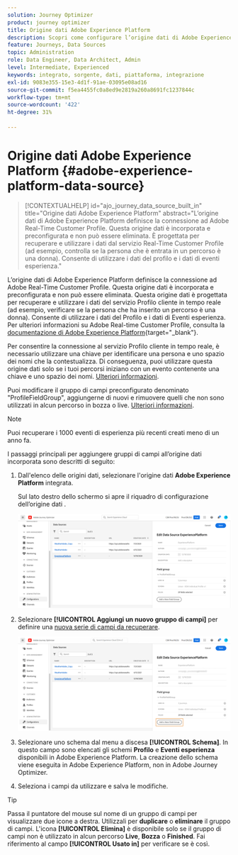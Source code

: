 ```yaml
---
solution: Journey Optimizer
product: journey optimizer
title: Origine dati Adobe Experience Platform
description: Scopri come configurare l’origine dati di Adobe Experience Platform
feature: Journeys, Data Sources
topic: Administration
role: Data Engineer, Data Architect, Admin
level: Intermediate, Experienced
keywords: integrato, sorgente, dati, piattaforma, integrazione
exl-id: 9083e355-15e3-4d1f-91ae-03095e08ad16
source-git-commit: f5ea4455fc0a8ed9e2819a260a8691fc1237844c
workflow-type: tm+mt
source-wordcount: '422'
ht-degree: 31%

---
```


# Origine dati Adobe Experience Platform {#adobe-experience-platform-data-source}

>[!CONTEXTUALHELP]
>id="ajo_journey_data_source_built_in"
>title="Origine dati Adobe Experience Platform"
>abstract="L’origine dati di Adobe Experience Platform definisce la connessione ad Adobe Real-Time Customer Profile. Questa origine dati è incorporata e preconfigurata e non può essere eliminata. È progettata per recuperare e utilizzare i dati dal servizio Real-Time Customer Profile (ad esempio, controlla se la persona che è entrata in un percorso è una donna). Consente di utilizzare i dati del profilo e i dati di eventi esperienza."

L’origine dati di Adobe Experience Platform definisce la connessione ad Adobe Real-Time Customer Profile. Questa origine dati è incorporata e preconfigurata e non può essere eliminata. Questa origine dati è progettata per recuperare e utilizzare i dati del servizio Profilo cliente in tempo reale (ad esempio, verificare se la persona che ha inserito un percorso è una donna). Consente di utilizzare i dati del Profilo e i dati di Eventi esperienza. Per ulteriori informazioni su Adobe Real-time Customer Profile, consulta la [documentazione di Adobe Experience Platform](https://experienceleague.adobe.com/docs/experience-platform/profile/home.html?lang=it){target="_blank"}.

Per consentire la connessione al servizio Profilo cliente in tempo reale, è necessario utilizzare una chiave per identificare una persona e uno spazio dei nomi che la contestualizza. Di conseguenza, puoi utilizzare questa origine dati solo se i tuoi percorsi iniziano con un evento contenente una chiave e uno spazio dei nomi. [Ulteriori informazioni](../building-journeys/journey.md).

Puoi modificare il gruppo di campi preconfigurato denominato &quot;ProfileFieldGroup&quot;, aggiungerne di nuovi e rimuovere quelli che non sono utilizzati in alcun percorso in bozza o live. [Ulteriori informazioni](../datasource/configure-data-sources.md#define-field-groups).

>[!NOTE]
>
>Puoi recuperare i 1000 eventi di esperienza più recenti creati meno di un anno fa.

I passaggi principali per aggiungere gruppi di campi all’origine dati incorporata sono descritti di seguito:

1. Dall&#39;elenco delle origini dati, selezionare l&#39;origine dati **Adobe Experience Platform** integrata.

   Sul lato destro dello schermo si apre il riquadro di configurazione dell’origine dati .

   ![](assets/journey23.png)

1. Selezionare **[!UICONTROL Aggiungi un nuovo gruppo di campi]** per definire una [nuova serie di campi da recuperare](../datasource/configure-data-sources.md#define-field-groups).

   ![](assets/journey24.png)

1. Selezionare uno schema dal menu a discesa **[!UICONTROL Schema]**. In questo campo sono elencati gli schemi **Profilo** e **Eventi esperienza** disponibili in Adobe Experience Platform. La creazione dello schema viene eseguita in Adobe Experience Platform, non in Adobe Journey Optimizer.
1. Seleziona i campi da utilizzare e salva le modifiche.


>[!TIP]
>
>Passa il puntatore del mouse sul nome di un gruppo di campi per visualizzare due icone a destra. Utilizzali per **duplicare** o **eliminare** il gruppo di campi. L&#39;icona **[!UICONTROL Elimina]** è disponibile solo se il gruppo di campi non è utilizzato in alcun percorso **Live**, **Bozza** o **Finished**. Fai riferimento al campo **[!UICONTROL Usato in]** per verificare se è così.
